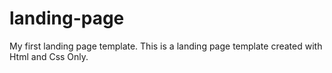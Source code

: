 # landing-page
My first landing page template.
This is a landing page template created with Html and Css Only.

